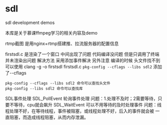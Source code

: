 # sdl
sdl development demos

本库是关于慕课ffmpeg学习的相关内容及demo

rtmp截图 是用nginx+rtmp搭建推、拉流服务器的配置信息

firstsdl.c 是渲染了一个窗口 中间出现了问题 代码编译没问题 但是只调用了终端 并未渲染出问题 解决方法 采用添加事件解决 
另外注意 编译的时候 头文件找不到可以使用 clang -g -o firstsdl firstsdl.c `pkg-config --cflags --libs sdl2`  添加了--cflags 

	pkg-config --cflags --libs sdl2 命令可以查找头文件
	pkg-config --libs sdl2 命令可以查找库


SDL事件处理
	SDL_PollEvent 轮询事件处理 问题：1.处理不及时；2需要等待，只要不等待，cpu就会飙升
	SDL_WaitEvent 可以不用等待的及时处理事件 问题：线程处理不好，在等待线程，事件被阻塞，或线程处理不好，后入的事件就会被
	一直阻塞，而造成线程阻塞，从而内存泄漏。
